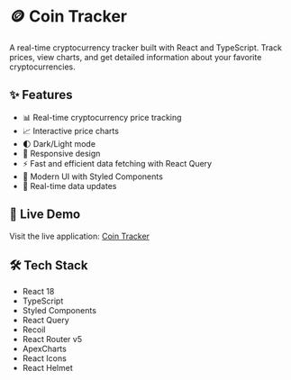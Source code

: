 # 🪙 Coin Tracker

A real-time cryptocurrency tracker built with React and TypeScript. Track prices, view charts, and get detailed information about your favorite cryptocurrencies.


## ✨ Features

- 📊 Real-time cryptocurrency price tracking
- 📈 Interactive price charts
- 🌓 Dark/Light mode
- 📱 Responsive design
- ⚡ Fast and efficient data fetching with React Query
- 🎨 Modern UI with Styled Components
- 🔄 Real-time data updates

## 🚀 Live Demo

Visit the live application: [Coin Tracker](https://wwwkimminja.github.io/react-ts-masterClass)

## 🛠️ Tech Stack

- React 18
- TypeScript
- Styled Components
- React Query
- Recoil
- React Router v5
- ApexCharts
- React Icons
- React Helmet

